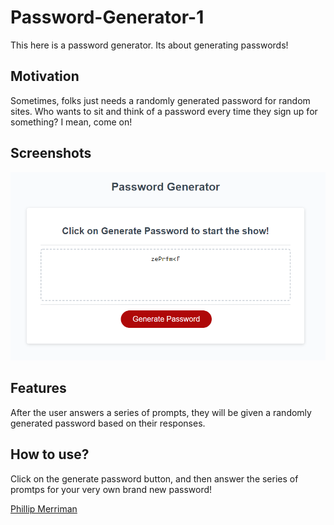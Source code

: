 # Password-Generator-1
This here is a password generator. Its about generating passwords!

## Motivation
Sometimes, folks just needs a randomly generated password for random sites. Who wants to sit and think of a password every time they sign up for something? I mean, come on!
 
## Screenshots
![password generator screenshot](.\image\pwg.png)

## Features
After the user answers a series of prompts, they will be given a randomly generated password based on their responses.

## How to use?
Click on the generate password button, and then answer the series of promtps for your very own brand new password!

[Phillip Merriman](https://www.linkedin.com/in/phillip-merriman-jr-62227485/)